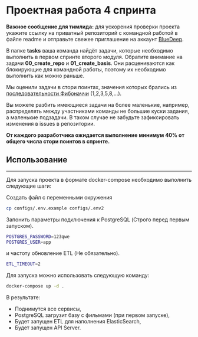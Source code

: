 # Проектная работа 4 спринта

**Важное сообщение для тимлида:** для ускорения проверки проекта укажите ссылку на приватный репозиторий с командной работой в файле readme и отправьте свежее приглашение на аккаунт [BlueDeep](https://github.com/BigDeepBlue).

В папке **tasks** ваша команда найдёт задачи, которые необходимо выполнить в первом спринте второго модуля.  Обратите внимание на задачи **00_create_repo** и **01_create_basis**. Они расцениваются как блокирующие для командной работы, поэтому их необходимо выполнить как можно раньше.

Мы оценили задачи в стори поинтах, значения которых брались из [последовательности Фибоначчи](https://ru.wikipedia.org/wiki/Числа_Фибоначчи) (1,2,3,5,8,…).

Вы можете разбить имеющиеся задачи на более маленькие, например, распределять между участниками команды не большие куски задания, а маленькие подзадачи. В таком случае не забудьте зафиксировать изменения в issues в репозитории.

**От каждого разработчика ожидается выполнение минимум 40% от общего числа стори поинтов в спринте.**

## Использование
-------------------------------------------------------------------------------------------
Для запуска проекта в формате docker-compose необходимо выполнить следующие шаги:

Создать файл с переменными окружения
```sh
cp configs/.env.example configs/.env2
```

Запонить параметры подключения к PostgreSQL (Строго перед первым запуском).
```sh
POSTGRES_PASSWORD=123qwe
POSTGRES_USER=app
```
и частоту обновление ETL (Не обязательно).
```sh
ETL_TIMEOUT=2
```

Для запуска можно использовать следующую команду:
```sh
docker-compose up -d .
```

В результате:
- Поднимутся все сервисы,
- PostgreSQL загрузит базу с фильмами (при первом запуске),
- Будет запущен ETL для наполнения ElasticSearch,
- Будет запущен API Server.
